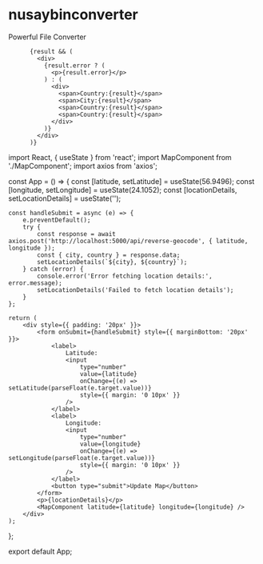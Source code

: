 # nusaybinconverter
Powerful File Converter



          {result && (
            <div>
              {result.error ? (
                <p>{result.error}</p>
              ) : (
                <div>
                  <span>Country:{result}</span>
                  <span>City:{result}</span>
                  <span>Country:{result}</span>
                  <span>Country:{result}</span>
                </div>
              )}
            </div>
          )}



import React, { useState } from 'react';
import MapComponent from './MapComponent';
import axios from 'axios';

const App = () => {
    const [latitude, setLatitude] = useState(56.9496);
    const [longitude, setLongitude] = useState(24.1052);
    const [locationDetails, setLocationDetails] = useState('');

    const handleSubmit = async (e) => {
        e.preventDefault();
        try {
            const response = await axios.post('http://localhost:5000/api/reverse-geocode', { latitude, longitude });
            const { city, country } = response.data;
            setLocationDetails(`${city}, ${country}`);
        } catch (error) {
            console.error('Error fetching location details:', error.message);
            setLocationDetails('Failed to fetch location details');
        }
    };

    return (
        <div style={{ padding: '20px' }}>
            <form onSubmit={handleSubmit} style={{ marginBottom: '20px' }}>
                <label>
                    Latitude:
                    <input
                        type="number"
                        value={latitude}
                        onChange={(e) => setLatitude(parseFloat(e.target.value))}
                        style={{ margin: '0 10px' }}
                    />
                </label>
                <label>
                    Longitude:
                    <input
                        type="number"
                        value={longitude}
                        onChange={(e) => setLongitude(parseFloat(e.target.value))}
                        style={{ margin: '0 10px' }}
                    />
                </label>
                <button type="submit">Update Map</button>
            </form>
            <p>{locationDetails}</p>
            <MapComponent latitude={latitude} longitude={longitude} />
        </div>
    );
};

export default App;







